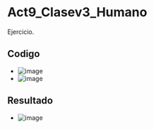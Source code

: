# Act9_Clasev3_Humano
Ejercicio.

## Codigo
- ![image](https://github.com/user-attachments/assets/f67595c1-6c6e-4e27-adfa-cd288a6cab44)
- ![image](https://github.com/user-attachments/assets/1ec6cdbd-2f05-49cb-abbc-80ba64bbbc59)
## Resultado
- ![image](https://github.com/user-attachments/assets/98440697-1903-4232-9756-bab1e566a152)
